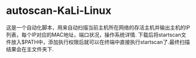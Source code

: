 # autoscan-KaLi-Linux
这是一个自动化脚本，用来自动扫描当前主机所在网络的存活主机并输出主机的IP列表，每个IP对应的MAC地址，端口状况，操作系统详情.
下载后将startscan文件放入$PATH中，添加执行权限后就可以在终端中直接执行startscan了.最终扫描结果会在主文件夹下.

